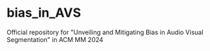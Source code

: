 # bias_in_AVS
Official repository for "Unveiling and Mitigating Bias in Audio Visual Segmentation" in ACM MM 2024

